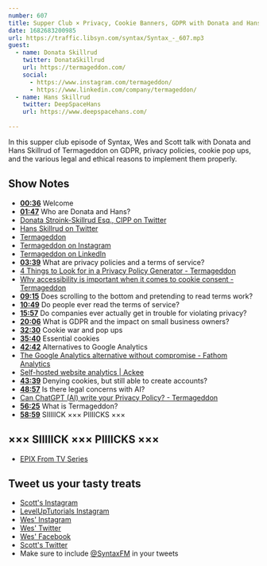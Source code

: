 ```yaml
---
number: 607
title: Supper Club × Privacy, Cookie Banners, GDPR with Donata and Hans Skillrud
date: 1682683200985
url: https://traffic.libsyn.com/syntax/Syntax_-_607.mp3
guest:
  - name: Donata Skillrud
    twitter: DonataSkillrud
    url: https://termageddon.com/
    social:
      - https://www.instagram.com/termageddon/
      - https://www.linkedin.com/company/termageddon/
  - name: Hans Skillrud
    twitter: DeepSpaceHans
    url: https://www.deepspacehans.com/
    
---
```


In this supper club episode of Syntax, Wes and Scott talk with Donata and Hans Skillrud of Termageddon on GDPR, privacy policies, cookie pop ups, and the various legal and ethical reasons to implement them properly.

## Show Notes

* **[00:36](#t=00:36)** Welcome
* **[01:47](#t=01:47)** Who are Donata and Hans?
* [Donata Stroink-Skillrud Esq., CIPP on Twitter](https://twitter.com/DonataSkillrud)
* [Hans Skillrud on Twitter](https://twitter.com/DeepSpaceHans)
* [Termageddon](https://termageddon.com/)
* [Termageddon on Instagram](https://www.instagram.com/termageddon/)
* [Termageddon on LinkedIn](https://www.linkedin.com/company/termageddon/)
* **[03:39](#t=03:39)** What are privacy policies and a terms of service?
* [4 Things to Look for in a Privacy Policy Generator - Termageddon](https://termageddon.com/4-things-to-look-for-in-a-privacy-policy-generator/)
* [Why accessibility is important when it comes to cookie consent - Termageddon](https://termageddon.com/why-accessibility-is-important-when-it-comes-to-cookie-consent/)
* **[09:15](#t=09:15)** Does scrolling to the bottom and pretending to read terms work?
* **[10:49](#t=10:49)** Do people ever read the terms of service?
* **[15:57](#t=15:57)** Do companies ever actually get in trouble for violating privacy?
* **[20:06](#t=20:06)** What is GDPR and the impact on small business owners?
* **[32:30](#t=32:30)** Cookie war and pop ups
* **[35:40](#t=35:40)** Essential cookies
* **[42:42](#t=42:42)** Alternatives to Google Analytics
* [The Google Analytics alternative without compromise - Fathom Analytics](https://usefathom.com/)
* [Self-hosted website analytics | Ackee](https://ackee.electerious.com/)
* **[43:39](#t=43:39)** Denying cookies, but still able to create accounts?
* **[48:57](#t=48:57)** Is there legal concerns with AI?
* [Can ChatGPT (AI) write your Privacy Policy? - Termageddon](https://termageddon.com/can-chatgpt-artificial-intelligence-write-your-privacy-policy/)
* **[56:25](#t=56:25)** What is Termageddon?
* **[58:59](#t=58:59)** SIIIIICK ××× PIIIICKS ×××

## ××× SIIIIICK ××× PIIIICKS ×××

* [EPIX From TV Series](https://www.epix.com/series/from)

## Tweet us your tasty treats

* [Scott's Instagram](https://www.instagram.com/stolinski/)
* [LevelUpTutorials Instagram](https://www.instagram.com/LevelUpTutorials/)
* [Wes' Instagram](https://www.instagram.com/wesbos/)
* [Wes' Twitter](https://twitter.com/wesbos)
* [Wes' Facebook](https://www.facebook.com/wesbos.developer)
* [Scott's Twitter](https://twitter.com/stolinski)
* Make sure to include [@SyntaxFM](https://twitter.com/SyntaxFM) in your tweets
